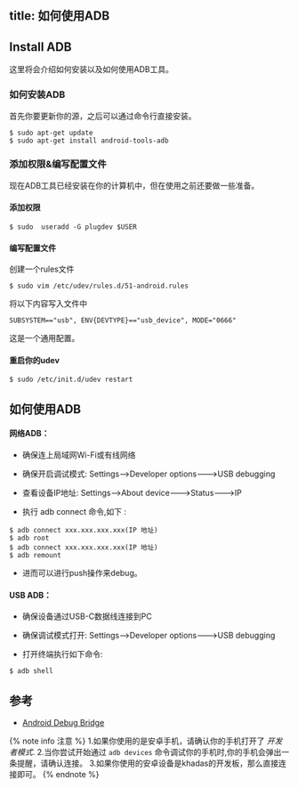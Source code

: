 title: 如何使用ADB
---

## Install ADB

这里将会介绍如何安装以及如何使用ADB工具。

### 如何安装ADB

首先你要更新你的源，之后可以通过命令行直接安装。

```shell
$ sudo apt-get update
$ sudo apt-get install android-tools-adb
```

### 添加权限&编写配置文件

现在ADB工具已经安装在你的计算机中，但在使用之前还要做一些准备。

#### 添加权限

```shell
$ sudo  useradd -G plugdev $USER
```

#### 编写配置文件

创建一个rules文件

```shell
$ sudo vim /etc/udev/rules.d/51-android.rules
```

将以下内容写入文件中

```shell
SUBSYSTEM=="usb", ENV{DEVTYPE}=="usb_device", MODE="0666"
```

这是一个通用配置。

#### 重启你的udev

```shell
$ sudo /etc/init.d/udev restart
```

## 如何使用ADB

#### 网络ADB：

* 确保连上局域网Wi-Fi或有线网络

* 确保开启调试模式: Settings-->Developer options--->USB debugging

* 查看设备IP地址: Settings-->About device--->Status--->IP

* 执行 adb connect 命令,如下 :

```shell
$ adb connect xxx.xxx.xxx.xxx(IP 地址)
$ adb root
$ adb connect xxx.xxx.xxx.xxx(IP 地址)
$ adb remount
```

* 进而可以进行push操作来debug。

#### USB ADB：

* 确保设备通过USB-C数据线连接到PC

* 确保调试模式打开: Settings-->Developer options--->USB debugging

* 打开终端执行如下命令:

```shell
$ adb shell
```

## 参考

* [Android Debug Bridge](https://developer.android.com/studio/command-line/adb.html)

{% note info 注意 %}
1.如果你使用的是安卓手机，请确认你的手机打开了 *开发者模式*.
2.当你尝试开始通过  `adb devices` 命令调试你的手机时,你的手机会弹出一条提醒，请确认连接。
3.如果你使用的安卓设备是khadas的开发板，那么直接连接即可。
{% endnote %}

